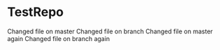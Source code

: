 # TestRepo
Changed file on master
Changed file on branch
Changed file on master again
Changed file on branch again


